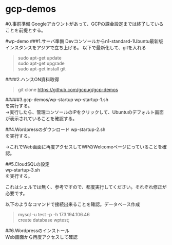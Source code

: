# gcp-demos 
#0.事前準備
Googleアカウントがあって、GCPの課金設定までは終了していることを前提とする。

#wp-demo
###1.サーバ準備
Devコンソールからn1-standard-1Ubuntu最新版インスタンスをアジアで立ち上げる。 
以下で最新化して、gitを入れる  
>sudo apt-get update  
>sudo apt-get upgrade  
>sudo apt-get install git  

####2.ハンスON資料取得
>git clone https://github.com/gcpug/gcp-demos  

#####3.gcp-demos/wp-startup
wp-startup-1.sh  
を実行する。  
→実行したら、管理コンソールのIPをクリックして、Ubuntuのデフォルト画面が表示されていることを確認する。  

##4.Wordpressのダウンロード
wp-startup-2.sh  
を実行する。  
  
→これでWeb画面に再度アクセスしてWPのWelcomeページにっていることを確認。  

##5.CloudSQLの設定  
wp-startup-3.sh  
を実行する。  
  
これはシェルでは無く、参考ですので、都度実行してください。それぞれ修正が必要です。  

以下のようなコマンドで接続出来ることを確認。データベース作成  
>mysql -u test -p -h 173.194.106.46  
>create database wptest;  

##6.Wordpressのインストール  
Web画面から再度アクセスして確認  
